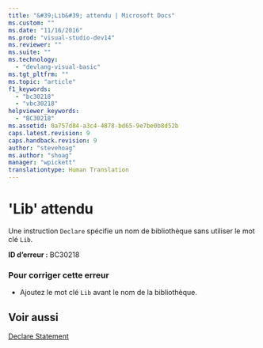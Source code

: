 ```yaml
---
title: "&#39;Lib&#39; attendu | Microsoft Docs"
ms.custom: ""
ms.date: "11/16/2016"
ms.prod: "visual-studio-dev14"
ms.reviewer: ""
ms.suite: ""
ms.technology: 
  - "devlang-visual-basic"
ms.tgt_pltfrm: ""
ms.topic: "article"
f1_keywords: 
  - "bc30218"
  - "vbc30218"
helpviewer_keywords: 
  - "BC30218"
ms.assetid: 0a757d84-a3c4-4878-bd65-9e7be0b8d52b
caps.latest.revision: 9
caps.handback.revision: 9
author: "stevehoag"
ms.author: "shoag"
manager: "wpickett"
translationtype: Human Translation
---
```

# &#39;Lib&#39; attendu
Une instruction `Declare` spécifie un nom de bibliothèque sans utiliser le mot clé `Lib`.  
  
 **ID d’erreur :** BC30218  
  
### Pour corriger cette erreur  
  
-   Ajoutez le mot clé `Lib` avant le nom de la bibliothèque.  
  
## Voir aussi  
 [Declare Statement](../../visual-basic/language-reference/statements/declare-statement.md)